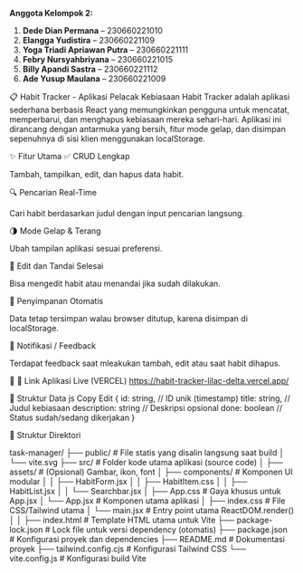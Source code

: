 **Anggota Kelompok 2:**

1. **Dede Dian Permana** – 230660221010
2. **Elangga Yudistira** – 230660221109
3. **Yoga Triadi Apriawan Putra** – 230660221111
4. **Febry Nursyahbriyana** – 230660221015
5. **Billy Apandi Sastra** – 230660221112
6. **Ade Yusup Maulana** – 230660221009

📋 Habit Tracker - Aplikasi Pelacak Kebiasaan
Habit Tracker adalah aplikasi sederhana berbasis React yang memungkinkan pengguna untuk mencatat, memperbarui, dan menghapus kebiasaan mereka sehari-hari. Aplikasi ini dirancang dengan antarmuka yang bersih, fitur mode gelap, dan disimpan sepenuhnya di sisi klien menggunakan localStorage.

✨ Fitur Utama
✅ CRUD Lengkap

Tambah, tampilkan, edit, dan hapus data habit.

🔍 Pencarian Real-Time

Cari habit berdasarkan judul dengan input pencarian langsung.

🌗 Mode Gelap & Terang

Ubah tampilan aplikasi sesuai preferensi.

🔁 Edit dan Tandai Selesai

Bisa mengedit habit atau menandai jika sudah dilakukan.

💾 Penyimpanan Otomatis

Data tetap tersimpan walau browser ditutup, karena disimpan di localStorage.

🔔 Notifikasi / Feedback

Terdapat feedback saat mleakukan tambah, edit atau saat habit dihapus.

🚀 🔗 Link Aplikasi Live (VERCEL)
https://habit-tracker-lilac-delta.vercel.app/

📁 Struktur Data
js
Copy
Edit
{
  id: string,         // ID unik (timestamp)
  title: string,      // Judul kebiasaan
  description: string // Deskripsi opsional
  done: boolean       // Status sudah/sedang dikerjakan
}

📁 Struktur Direktori

task-manager/
├── public/             # File statis yang disalin langsung saat build
│ └── vite.svg
├── src/                # Folder kode utama aplikasi (source code)
│ ├── assets/           # (Opsional) Gambar, ikon, font
│ ├── components/       # Komponen UI modular
│ │ ├── HabitForm.jsx
│ │ ├── HabitItem.css
│ │ ├── HabitList.jsx
│ │ └── Searchbar.jsx
│ ├── App.css           # Gaya khusus untuk App.jsx
│ └── App.jsx           # Komponen utama aplikasi
│ ├── index.css         # File CSS/Tailwind utama
│ └── main.jsx          # Entry point utama ReactDOM.render()
│
│
├── index.html          # Template HTML utama untuk Vite
├── package-lock.json   # Lock file untuk versi dependency (otomatis)
├── package.json        # Konfigurasi proyek dan dependencies
├── README.md           # Dokumentasi proyek
├── tailwind.config.cjs # Konfigurasi Tailwind CSS
└── vite.config.js      # Konfigurasi build Vite 



